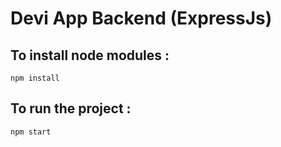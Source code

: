 # Devi App Backend (ExpressJs)

## To install node modules :
    npm install

## To run the project :
    npm start